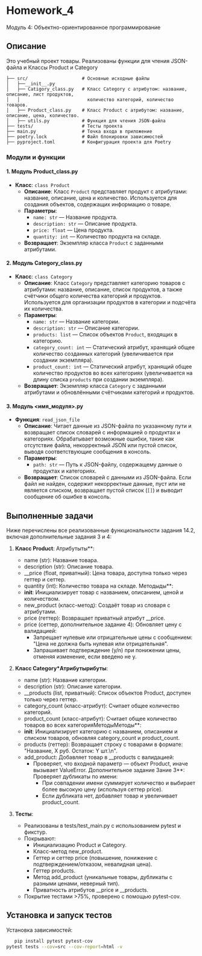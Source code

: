 # Homework_4
Модуль 4: Объектно-ориентированное программирование
## Описание
Это учебный проект товары. Реализованы функции для чтения JSON-файла и Классы Product и Category

```plaintext
├── src/                    # Основные исходные файлы
│   ├──__init__.py
│   ├── Catigory_class.py   # Класс Category с атрибутом: название, описание, лист продуктов, 
│   │                         количество категорий, количество товаров.
│   ├── Product_class.py    # Класс Product с атрибутом: название, описание, цена, количество.
│   ├── utils.py            # Функция для чтения JSON-файла
├── tests/                  # Тесты проекта
├── main.py                 # Точка входа в приложение
├── poetry.lock             # Файл блокировки зависимостей
├── pyproject.toml          # Конфигурация проекта для Poetry
```
### Модули и функции
#### 1. Модуль Product_class.py
- **Класс**: `class Product`
  - **Описание**: Класс `Product` представляет продукт с атрибутами: название, описание, цена и количество. Используется для создания объектов, содержащих информацию о товаре.
  - **Параметры**:
    - `name: str` — Название продукта.
    - `description: str` — Описание продукта.
    - `price: float` — Цена продукта.
    - `quantity: int` — Количество продукта на складе.
  - **Возвращает**: Экземпляр класса `Product` с заданными атрибутами.


#### 2. Модуль Category_class.py
- **Класс**: `class Category`
  - **Описание**: Класс `Category` представляет категорию товаров с атрибутами: название, описание, список продуктов, а также счётчики общего количества категорий и продуктов. Используется для организации продуктов в категории и подсчёта их количества.
  - **Параметры**:
    - `name: str` — Название категории.
    - `description: str` — Описание категории.
    - `products: list` — Список объектов `Product`, входящих в категорию.
    - `category_count: int` — Статический атрибут, хранящий общее количество созданных категорий (увеличивается при создании экземпляра).
    - `product_count: int` — Статический атрибут, хранящий общее количество продуктов во всех категориях (увеличивается на длину списка `products` при создании экземпляра).
  - **Возвращает**: Экземпляр класса `Category` с заданными атрибутами и обновлёнными счётчиками категорий и продуктов.
 

#### 3. Модуль <имя_модуля>.py
- **Функция**: `read_json_file`
  - **Описание**: Читает данные из JSON-файла по указанному пути и возвращает список словарей с информацией о продуктах и категориях. Обрабатывает возможные ошибки, такие как отсутствие файла, некорректный JSON или пустой список, выводя соответствующие сообщения в консоль.
  - **Параметры**:
    - `path: str` — Путь к JSON-файлу, содержащему данные о продуктах и категориях.
  - **Возвращает**: Список словарей с данными из JSON-файла. Если файл не найден, содержит некорректные данные, пуст или не является списком, возвращает пустой список (`[]`) и выводит сообщение об ошибке в консоль.
  
## Выполненные задачи
Ниже перечислены все реализованные функциональности задания 14.2, включая дополнительные задания 3 и 4:

1. **Класс Product**:
 Атрибутыты**:
     - name (str): Название товара.
     - description (str): Описание товара.
     - __price (float, приватный): Цена товара, доступна только через геттер и сеттер.
     - quantity (int): Количество товара на складе.
 Методыды**:
     - __init__: Инициализирует товар с названием, описанием, ценой и количеством.
     - new_product (класс-метод): Создаёт товар из словаря с атрибутами.
     - price (геттер): Возвращает приватный атрибут __price.
     - price (сеттер, дополнительное задание 4): Обновляет цену с валидацией:
       - Запрещает нулевые или отрицательные цены с сообщением: "Цена не должна быть нулевая или отрицательная".
       - Запрашивает подтверждение (y/n) при понижении цены, отменяя изменение, если введено не y.

2. **Класс Category*Атрибутырибуты**:
     - name (str): Название категории.
     - description (str): Описание категории.
     - __products (list, приватный): Список объектов Product, доступен только через геттер.
     - category_count (класс-атрибут): Считает общее количество категорий.
     - product_count (класс-атрибут): Считает общее количество товаров во всех категорияМетодыМетоды**:
     - __init__: Инициализирует категорию с названием, описанием и списком товаров, обновляя category_count и product_count.
     - products (геттер): Возвращает строку с товарами в формате: "Название, X руб. Остаток: Y шт.\n".
     - add_product: Добавляет товар в __products с валидацией:
       - Проверяет, что входной параметр — объект Product, иначе вызывает ValueError.
 Дополнительное задание 3ание 3**: Проверяет дубликаты по имени:
         - При совпадении имени суммирует количество и выбирает более высокую цену (используя сеттер price).
         - Если дубликата нет, добавляет товар и увеличивает product_count.

3. **Тесты**:
   - Реализованы в tests/test_main.py с использованием pytest и фикстур.
   - Покрывают:
     - Инициализацию Product и Category.
     - Класс-метод new_product.
     - Геттер и сеттер price (повышение, понижение с подтверждением/отказом, невалидная цена).
     - Геттер products.
     - Метод add_product (уникальные товары, дубликаты с разными ценами, неверный тип).
     - Приватность атрибутов __price и __products.
   - Покрытие тестами >75%, проверено с помощью pytest-cov.
## Установка и запуск тестов
Установка зависимостей:
```bash
   pip install pytest pytest-cov
pytest tests --cov=src --cov-report=html -v
```